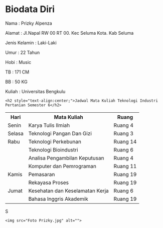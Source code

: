 <!DOCTYPE html>
<html lang="en">
<head>
    <meta charset="UTF-8">
    <meta name="viewport" content="width=device-width, initial-scale=1.0">
    <title>Portofolio PRIZKY ALPENZA - E1G022025</title>
</head>
<body>
    <h1>Biodata Diri</h1>
    <p>Nama : Prizky Alpenza</p>
    <p>Alamat : Jl.Napal RW 00 RT 00. Kec Seluma Kota. Kab Seluma</p>
    <p>Jenis Kelamin : Laki-Laki</p>
    <p>Umur : 22 Tahun</p>
    <p>Hobi : Music</p>
    <p>TB : 171 CM</p>
    <p>BB : 50 KG</p>
    <p>Kuliah : Universitas Bengkulu</p>

    <h2 style="text-align:center;">Jadwal Mata Kuliah Teknologi Industri Pertanian Semester 6</h2>

  <table>
    <tr>
      <th>Hari</th>
      <th>Mata Kuliah</th>
      <th>Ruang</th>
    </tr>
    <tr>
      <td>Senin</td>
      <td>Karya Tulis Ilmiah</td>
      <td>Ruang 4</td>
    </tr>
    <tr>
      <td>Selasa</td>
      <td>Teknologi Pangan Dan Gizi</td>
      <td>Ruang 3</td>
    </tr>
    <tr>
      <td>Rabu</td>
      <td>Teknologi Perkebunan</td>
      <td>Ruang 14</td>
    </tr>
    <tr>
        <td></td>
        <td>Teknologi Bioindustri</td>
        <td>Ruang 6</td>
      </tr>
      <tr>
        <td></td>
        <td>Analisa Pengambilan Keputusan</td>
        <td>Ruang 4</td>
      </tr>
      <tr>
        <td></td>
        <td>Komputer dan Pemrograman</td>
        <td>Ruang 11</td>
      </tr>
      <tr>
        <td>Kamis</td>
        <td>Pemasaran</td>
        <td>Ruang 19</td>
      </tr>
      <tr>
        <td></td>
        <td>Rekayasa Proses</td>
        <td>Ruang 19</td>
      </tr>
      <tr>
        <td>Jumat</td>
        <td>Kesehatan dan Keselamatan Kerja</td>
        <td>Ruang 6</td>
      </tr>
      <tr>
        <td></td>
        <td>Bahasa Inggris Akademik</td>
        <td>Ruang 19</td>
      </tr>
  </table>

</body>
S
    </div>

    <img src="Foto Prizky.jpg" alt="">
</body>
</html>
